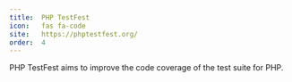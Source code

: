 ```yaml
---
title:  PHP TestFest              
icon:   fas fa-code              
site:   https://phptestfest.org/
order:  4                            
---
```


PHP TestFest aims to improve the code coverage of the test suite for PHP.
